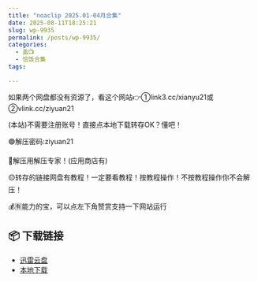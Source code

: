 ```yaml
---
title: "noaclip 2025.01-04月合集"
date: 2025-08-11T18:25:21
slug: wp-9935
permalink: /posts/wp-9935/
categories:
  - 盖📺
  - 恰饭合集
tags:

---
```


如果两个网盘都没有资源了，看这个网站👉①link3.cc/xianyu21或②vlink.cc/ziyuan21

(本站)不需要注册账号！直接点本地下载转存OK？懂吧！

🟢解压密码:ziyuan21

🔵解压用解压专家！(应用商店有)

🟡转存的链接网盘有教程！一定要看教程！按教程操作！不按教程操作你不会解压！

💰🈶能力的宝，可以点左下角赞赏支持一下网站运行

## 📦 下载链接
- [迅雷云盘](https://blziyuan21.com/pay-download/9935?key=406cfb6995&down_id=0)
- [本地下载](https://blziyuan21.com/pay-download/9935?key=406cfb6995&down_id=1)

